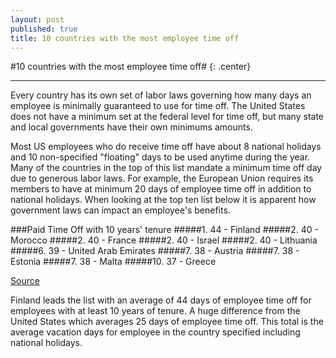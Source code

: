 ```yaml
---
layout: post
published: true
title: 10 countries with the most employee time off
---
```

#10 countries with the most employee time off# {: .center}
***
Every country has its own set of labor laws governing how many days an employee is minimally guaranteed to use for time off. The United States does not have a minimum set at the federal level for time off, but many state and local governments have their own minimums amounts.

Most US employees who do receive time off have about 8 national holidays and 10 non-specified "floating" days to be used anytime during the year. Many of the countries in the top of this list mandate a minimum time off day due to generous labor laws. For example, the European Union requires its members to have at minimum 20 days of employee time off in addition to national holidays. When looking at the top ten list below it is apparent how government laws can impact an employee's benefits.

###Paid Time Off with 10 years' tenure
#####1. 44 - Finland
#####2. 40 - Morocco
#####2. 40 - France
#####2. 40 - Israel
#####2. 40 - Lithuania
#####6. 39 - United Arab Emirates
#####7. 38 - Austria
#####7. 38 - Estonia
#####7. 38 - Malta
#####10. 37 - Greece

[Source](http://money.cnn.com/2007/06/12/pf/vacation_days_worldwide/#table)

Finland leads the list with an average of 44 days of employee time off for employees with at least 10 years of tenure. A huge difference from the United States which averages 25 days of employee time off. This total is the average vacation days for employee in the country specified including national holidays.
